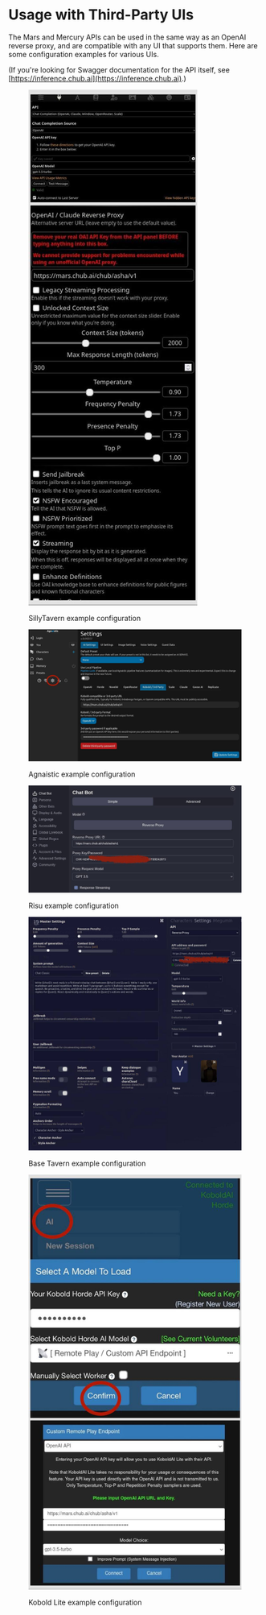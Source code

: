 # Usage with Third-Party UIs

The Mars and Mercury APIs can be used in the same way as an OpenAI reverse proxy, and are compatible with any UI that supports them. Here are some configuration examples for various UIs.

(If you're looking for Swagger documentation for the API itself, see [https://inference.chub.ai](https://inference.chub.ai).)

<figure><img src="../.gitbook/assets/photo_2023-07-23_18-42-33.jpg" alt=""><figcaption><p>SillyTavern example configuration</p></figcaption></figure>

<figure><img src="../.gitbook/assets/photo_2023-07-23_18-42-53.jpg" alt=""><figcaption><p>Agnaistic example configuration</p></figcaption></figure>

<figure><img src="../.gitbook/assets/photo_2023-07-23_18-42-50.jpg" alt=""><figcaption><p>Risu example configuration</p></figcaption></figure>

<figure><img src="../.gitbook/assets/photo_2023-07-23_18-42-45.jpg" alt=""><figcaption><p>Base Tavern example configuration</p></figcaption></figure>

<figure><img src="../.gitbook/assets/photo_2023-07-23_18-42-40.jpg" alt=""><figcaption><p>Kobold Lite example configuration</p></figcaption></figure>
